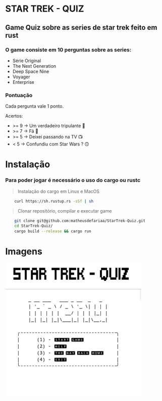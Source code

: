 # STAR TREK - QUIZ
## Game Quiz sobre as series de star trek feito em rust

### O game consiste em 10 perguntas sobre as  series:

* Série Original
* The Next Generation
* Deep Space Nine
* Voyager
* Enterprise


### Pontuação

Cada pergunta vale 1 ponto.

Acertos:

*  \>= 9 -> Um verdadeiro tripulante 🖖
* \>= 7 -> Fã 🏅
* \>= 5 -> Deixei passando na TV 📺
*  < 5  -> Confundiu com Star Wars ? 🙃

# Instalação

### Para poder jogar é necessário o uso do cargo ou rustc
> Instalação do cargo em Linux e MacOS

```bash 
    curl https://sh.rustup.rs -sSf | sh
```

> Clonar repositório, compilar e executar game
```bash 
    git clone git@github.com:matheusdefariaa/StarTrek-Quiz.git
    cd StarTrek-Quiz/
    cargo build --release && cargo run
```

# Imagens
<img src="img/logo.png">
<img src="img/menu.png">

